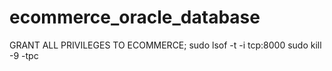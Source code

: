 # ecommerce_oracle_database
GRANT ALL PRIVILEGES TO ECOMMERCE;
sudo lsof -t -i tcp:8000
sudo kill -9 -tpc